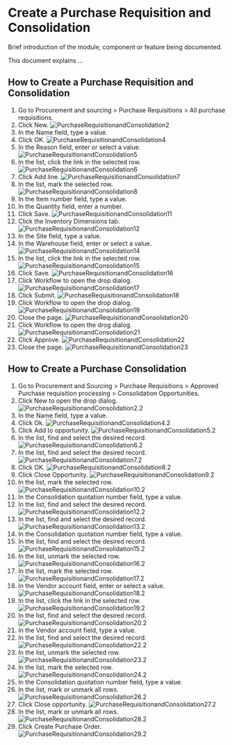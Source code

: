 ﻿# Create a Purchase Requisition and Consolidation
Brief introduction of the module, component or feature being documented.

This document explains ...

## How to Create a Purchase Requisition and Consolidation

1. Go to Procurement and sourcing > Purchase Requisitions > All purchase requisitions.
2. Click New.
![PurchaseRequisitionandConsolidation2](./assets/images/PurchaseRequisitionandConsolidation/PurchaseRequisitionandConsolidation2.png)
3. In the Name field, type a value.
4. Click OK.
![PurchaseRequisitionandConsolidation4](./assets/images/PurchaseRequisitionandConsolidation/PurchaseRequisitionandConsolidation4.png)
5. In the Reason field, enter or select a value.
![PurchaseRequisitionandConsolidation5](./assets/images/PurchaseRequisitionandConsolidation/PurchaseRequisitionandConsolidation5.png)
6. In the list, click the link in the selected row.
![PurchaseRequisitionandConsolidation6](./assets/images/PurchaseRequisitionandConsolidation/PurchaseRequisitionandConsolidation6.png)
7. Click Add line.
![PurchaseRequisitionandConsolidation7](./assets/images/PurchaseRequisitionandConsolidation/PurchaseRequisitionandConsolidation7.png)
8. In the list, mark the selected row.
![PurchaseRequisitionandConsolidation8](./assets/images/PurchaseRequisitionandConsolidation/PurchaseRequisitionandConsolidation8.png)
9. In the Item number field, type a value.
10. In the Quantity field, enter a number.
11. Click Save.
![PurchaseRequisitionandConsolidation11](./assets/images/PurchaseRequisitionandConsolidation/PurchaseRequisitionandConsolidation11.png)
12. Click the Inventory Dimensions tab.
![PurchaseRequisitionandConsolidation12](./assets/images/PurchaseRequisitionandConsolidation/PurchaseRequisitionandConsolidation12.png)
13. In the Site field, type a value.
14. In the Warehouse field, enter or select a value.
![PurchaseRequisitionandConsolidation14](./assets/images/PurchaseRequisitionandConsolidation/PurchaseRequisitionandConsolidation14.png)
15. In the list, click the link in the selected row.
![PurchaseRequisitionandConsolidation15](./assets/images/PurchaseRequisitionandConsolidation/PurchaseRequisitionandConsolidation15.png)
16. Click Save.
![PurchaseRequisitionandConsolidation16](./assets/images/PurchaseRequisitionandConsolidation/PurchaseRequisitionandConsolidation16.png)
17. Click Workflow to open the drop dialog.
![PurchaseRequisitionandConsolidation17](./assets/images/PurchaseRequisitionandConsolidation/PurchaseRequisitionandConsolidation17.png)
18. Click Submit.
![PurchaseRequisitionandConsolidation18](./assets/images/PurchaseRequisitionandConsolidation/PurchaseRequisitionandConsolidation18.png)
19. Click Workflow to open the drop dialog.
![PurchaseRequisitionandConsolidation19](./assets/images/PurchaseRequisitionandConsolidation/PurchaseRequisitionandConsolidation19.png)
20. Close the page.
![PurchaseRequisitionandConsolidation20](./assets/images/PurchaseRequisitionandConsolidation/PurchaseRequisitionandConsolidation20.png)
21. Click Workflow to open the drog dialog.
![PurchaseRequisitionandConsolidation21](./assets/images/PurchaseRequisitionandConsolidation/PurchaseRequisitionandConsolidation21.png)
22. Click Approve.
![PurchaseRequisitionandConsolidation22](./assets/images/PurchaseRequisitionandConsolidation/PurchaseRequisitionandConsolidation22.png)
23. Close the page.
![PurchaseRequisitionandConsolidation23](./assets/images/PurchaseRequisitionandConsolidation/PurchaseRequisitionandConsolidation23.png)

## How to Create a Purchase Consolidation

1. Go to Procurement and Sourcing > Purchase Requisitions > Approved Purchase requisition processing > Consolidation Opportunities.
2. Click New to open the drop dialog.
![PurchaseRequisitionandConsolidation2.2](./assets/images/PurchaseRequisitionandConsolidation/PurchaseRequisitionandConsolidation2.2.png)
3. In the Name field, type a value.
4. Click Ok.
![PurchaseRequisitionandConsolidation4.2](./assets/images/PurchaseRequisitionandConsolidation/PurchaseRequisitionandConsolidation4.2.png)
5. Click Add to opportunity.
![PurchaseRequisitionandConsolidation5.2](./assets/images/PurchaseRequisitionandConsolidation/PurchaseRequisitionandConsolidation5.2.png)
6. In the list, find and select the desired record.
![PurchaseRequisitionandConsolidation6.2](./assets/images/PurchaseRequisitionandConsolidation/PurchaseRequisitionandConsolidation10.2.png)
7. In the list, find and select the desired record.
![PurchaseRequisitionandConsolidation7.2](./assets/images/PurchaseRequisitionandConsolidation/PurchaseRequisitionandConsolidation7.2.png)
8. Click OK.
![PurchaseRequisitionandConsolidation8.2](./assets/images/PurchaseRequisitionandConsolidation/PurchaseRequisitionandConsolidation8.2.png)
9. Click Close Opportunity.
![PurchaseRequisitionandConsolidation9.2](./assets/images/PurchaseRequisitionandConsolidation/PurchaseRequisitionandConsolidation9.2.png)
10. In the list, mark the selected row.
![PurchaseRequisitionandConsolidation10.2](./assets/images/PurchaseRequisitionandConsolidation/PurchaseRequisitionandConsolidation10.2.png)
11. In the Consolidation quotation number field, type a value.
12. In the list, find and select the desired record.
![PurchaseRequisitionandConsolidation12.2](./assets/images/PurchaseRequisitionandConsolidation/PurchaseRequisitionandConsolidation12.2.png)
13. In the list, find and select the desired record.
![PurchaseRequisitionandConsolidation13.2](./assets/images/PurchaseRequisitionandConsolidation/PurchaseRequisitionandConsolidation13.2.png)
14. In the Consolidation quotation number field, type a value.
15. In the list, find and select the desired record.
![PurchaseRequisitionandConsolidation15.2](./assets/images/PurchaseRequisitionandConsolidation/PurchaseRequisitionandConsolidation15.2.png)
16. In the list, unmark the selected row. 
![PurchaseRequisitionandConsolidation16.2](./assets/images/PurchaseRequisitionandConsolidation/PurchaseRequisitionandConsolidation16.2.png)
17. In the list, mark the selected row.
![PurchaseRequisitionandConsolidation17.2](./assets/images/PurchaseRequisitionandConsolidation/PurchaseRequisitionandConsolidation17.2.png)
18. In the Vendor account field, enter or select a value.
![PurchaseRequisitionandConsolidation18.2](./assets/images/PurchaseRequisitionandConsolidation/PurchaseRequisitionandConsolidation18.2.png)
19. In the list, click the link in the selected row.
![PurchaseRequisitionandConsolidation19.2](./assets/images/PurchaseRequisitionandConsolidation/PurchaseRequisitionandConsolidation19.2.png)
20. In the list, find and select the desired record.
![PurchaseRequisitionandConsolidation20.2](./assets/images/PurchaseRequisitionandConsolidation/PurchaseRequisitionandConsolidation20.2.png)
21. In the Vendor account field, type a value.
22. In the list, find and select the desired record.
![PurchaseRequisitionandConsolidation22.2](./assets/images/PurchaseRequisitionandConsolidation/PurchaseRequisitionandConsolidation22.2.png)
23. In the list, unmark the selected row.
![PurchaseRequisitionandConsolidation23.2](./assets/images/PurchaseRequisitionandConsolidation/PurchaseRequisitionandConsolidation23.2.png)
24. In the list, mark the selected row.
![PurchaseRequisitionandConsolidation24.2](./assets/images/PurchaseRequisitionandConsolidation/PurchaseRequisitionandConsolidation24.2.png)
25. In the Consolidation quotation number field, type a value.
26. In the list, mark or unmark all rows.
![PurchaseRequisitionandConsolidation26.2](./assets/images/PurchaseRequisitionandConsolidation/PurchaseRequisitionandConsolidation26.2.png)
27. Click Close opportunity.
![PurchaseRequisitionandConsolidation27.2](./assets/images/PurchaseRequisitionandConsolidation/PurchaseRequisitionandConsolidation27.2.png)
28. In the list, mark or unmark all rows.
![PurchaseRequisitionandConsolidation28.2](./assets/images/PurchaseRequisitionandConsolidation/PurchaseRequisitionandConsolidation28.2.png)
29. Click Create Purchase Order.
![PurchaseRequisitionandConsolidation29.2](./assets/images/PurchaseRequisitionandConsolidation/PurchaseRequisitionandConsolidation29.2.png)
